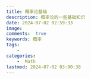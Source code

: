 ```yaml
---
title: 概率论基础
description: 概率论的一些基础知识
date: 2024-07-02 02:59:33
image: 
comments:  true
keywords: 概率
tags:
    - 
categories:
    -  Math
lastmod: 2024-07-02 03:00:38
---
```

